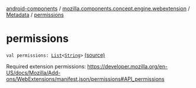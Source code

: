 [android-components](../../index.md) / [mozilla.components.concept.engine.webextension](../index.md) / [Metadata](index.md) / [permissions](./permissions.md)

# permissions

`val permissions: `[`List`](https://kotlinlang.org/api/latest/jvm/stdlib/kotlin.collections/-list/index.html)`<`[`String`](https://kotlinlang.org/api/latest/jvm/stdlib/kotlin/-string/index.html)`>` [(source)](https://github.com/mozilla-mobile/android-components/blob/master/components/concept/engine/src/main/java/mozilla/components/concept/engine/webextension/WebExtension.kt#L338)

Required extension permissions:
https://developer.mozilla.org/en-US/docs/Mozilla/Add-ons/WebExtensions/manifest.json/permissions#API_permissions

